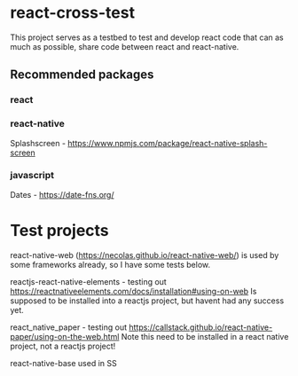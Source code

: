 # react-cross-test

This project serves as a testbed to test and develop react code that can as much as possible, share code between react and react-native.

## Recommended packages

### react

### react-native

Splashscreen - https://www.npmjs.com/package/react-native-splash-screen

### javascript

Dates - https://date-fns.org/



# Test projects

react-native-web (https://necolas.github.io/react-native-web/) is used by some frameworks already, so I have some tests below.

reactjs-react-native-elements - testing out https://reactnativeelements.com/docs/installation#using-on-web
Is supposed to be installed into a reactjs project, but havent had any success yet.

react_native_paper - testing out https://callstack.github.io/react-native-paper/using-on-the-web.html
Note this need to be installed in a react native project, not a reactjs project!

react-native-base used in SS